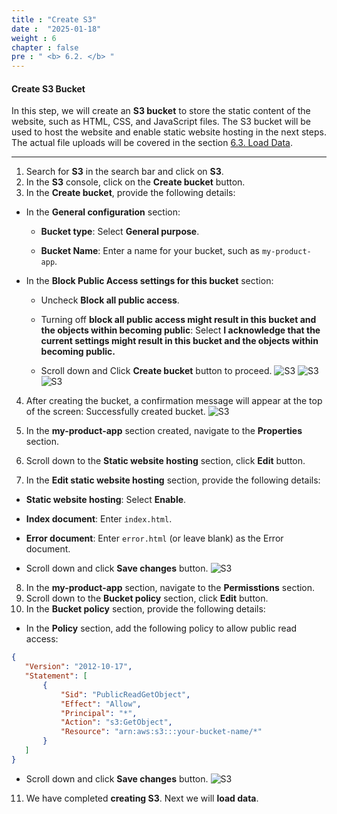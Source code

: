 ```yaml
---
title : "Create S3"
date :  "2025-01-18" 
weight : 6
chapter : false
pre : " <b> 6.2. </b> "
---
```


#### Create S3 Bucket
In this step, we will create an **S3 bucket** to store the static content of the website, such as HTML, CSS, and JavaScript files. The S3 bucket will be used to host the website and enable static website hosting in the next steps. The actual file uploads will be covered in the section [6.3. Load Data]().
___
1. Search for **S3** in the search bar and click on **S3**.
2. In the **S3** console, click on the **Create bucket** button.
3. In the **Create bucket**, provide the following details:
- In the **General configuration** section:

    + **Bucket type**: Select **General purpose**.

    + **Bucket Name**: Enter a name for your bucket, such as `my-product-app`.

- In the **Block Public Access settings for this bucket** section:

    + Uncheck **Block all public access**.

    + Turning off **block all public access might result in this bucket and the objects within becoming public**: Select **I acknowledge that the current settings might result in this bucket and the objects within becoming public.**

    + Scroll down and Click **Create bucket** button to proceed.
![S3](/images/6-s3/s3-001.png)
![S3](/images/6-s3/s3-002.png)
![S3](/images/6-s3/s3-003.png)

4. After creating the bucket, a confirmation message will appear at the top of the screen: Successfully created bucket.
![S3](/images/6-s3/s3-004.png)

5. In the **my-product-app** section created, navigate to the **Properties** section.
6. Scroll down to the **Static website hosting** section, click **Edit** button.
7. In the **Edit static website hosting** section, provide the following details:
- **Static website hosting**: Select **Enable**.

- **Index document**: Enter `index.html`.

- **Error document**: Enter `error.html` (or leave blank) as the Error document.

- Scroll down and click **Save changes** button.
![S3](/images/6-s3/s3-005.png)
  
8. In the **my-product-app** section, navigate to the **Permisstions** section.
9. Scroll down to the **Bucket policy** section, click **Edit** button.
10. In the **Bucket policy** section, provide the following details:
- In the **Policy** section, add the following policy to allow public read access:
```json
{
   "Version": "2012-10-17",
   "Statement": [
       {
           "Sid": "PublicReadGetObject",
           "Effect": "Allow",
           "Principal": "*",
           "Action": "s3:GetObject",
           "Resource": "arn:aws:s3:::your-bucket-name/*"
       }
   ]
}
```
- Scroll down and click **Save changes** button.
![S3](/images/6-s3/s3-006.png)

11. We have completed **creating S3**. Next we will **load data**.
